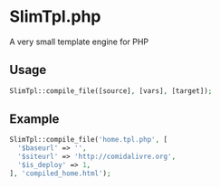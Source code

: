 # SlimTpl.php
A very small template engine for PHP

## Usage
```php
SlimTpl::compile_file([source], [vars], [target]);
```

## Example
```php
SlimTpl::compile_file('home.tpl.php', [
  '$baseurl' => '',
  '$siteurl' => 'http://comidalivre.org',
  '$is_deploy' => 1,
], 'compiled_home.html');
```
